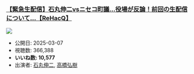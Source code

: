 ### [【緊急生配信】石丸伸二vsニセコ町議…役場が反論！前回の生配信について…【ReHacQ】](https://www.youtube.com/watch?v=jdjOlvu79z8)
[![](https://img.youtube.com/vi/jdjOlvu79z8/sddefault.jpg)](https://www.youtube.com/watch?v=jdjOlvu79z8)
-   公開日: 2025-03-07
-   視聴数: 366,388
-   **いいね数: 10,577**
-   出演者: [石丸伸二](/rehacq_fan/people/石丸伸二 "wikilink"), [高橋弘樹](/rehacq_fan/people/高橋弘樹 "wikilink")

